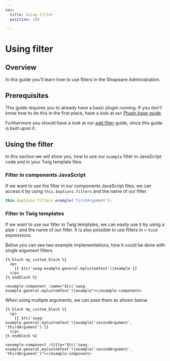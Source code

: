 ```yaml
---
nav:
  title: Using filter
  position: 290

---
```


# Using filter

## Overview

In this guide you'll learn how to use filters in the Shopware Administration.

## Prerequisites

This guide requires you to already have a basic plugin running. If you don't know how to do this in the first place, have a look at our [Plugin base guide](../plugin-base-guide).

Furthermore you should have a look at our [add filter](add-filter) guide, since this guide is built upon it.

## Using the filter

In this section we will show you, how to use our `example` filter in JavaScript code and in your Twig template files.

### Filter in components JavaScript

If we want to use the filter in our components JavaScript files, we can access it by using `this.$options.filters` and the name of our filter.

```javascript
this.$options.filters.example('firstArgument');
```

### Filter in Twig templates

If we want to use our filter in Twig templates, we can easily use it by using a pipe `|` and the name of our filter. It is also possible to use filters in `v-bind` expressions.

Below you can see two example implementations, how it could be done with single argument filters.

```twig
{% block my_custom_block %}
  <p>
    {{ $tc('swag-example.general.myCustomText')|example }}
  </p>
{% endblock %}
```

```twig
<example-component :name="$tc('swag-example.general.myCustomText')|example"></example-component>
```

When using multiple arguments, we can pass them as shown below.

```twig
{% block my_custom_block %}
  <p>
    {{ $tc('swag-example.general.myCustomText')|example('secondArgument', 'thirdArgument') }}
  </p>
{% endblock %}
```

```twig
<example-component :title="$tc('swag-example.general.myCustomText')|example('secondArgument', 'thirdArgument')"></example-component>
```
